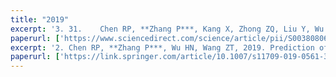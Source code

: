 ```yaml
---
title: "2019"
excerpt: '3. 31.	Chen RP, **Zhang P***, Kang X, Zhong ZQ, Liu Y, Wu HN, 2019. Prediction of maximum surface settlement caused by EPB shield tunneling with ANN methods. Soils and Foundations. 59, 284–295.'
paperurl: ['https://www.sciencedirect.com/science/article/pii/S0038080619300058']
excerpt: '2. Chen RP, **Zhang P***, Wu HN, Wang ZT, 2019. Prediction of shield tunneling-induced ground settlement using machine learning techniques. Frontiers of structural and Civil Engineering. 13(6), 1363–1378.'
paperurl: ['https://link.springer.com/article/10.1007/s11709-019-0561-3']
---
```

